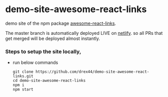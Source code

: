 # demo-site-awesome-react-links

demo site of the npm package [awesome-react-links](https://github.com/drex44/awesome-react-links).

The master branch is automatically deployed LIVE on [netlify](https://awesome-react-links.netlify.com).
so all PRs that get merged will be deployed almost instantly.

### Steps to setup the site locally,

- run below commands
  ``` 
  git clone https://github.com/drex44/demo-site-awesome-react-links.git
  cd demo-site-awesome-react-links
  npm i
  npm start
  ```
